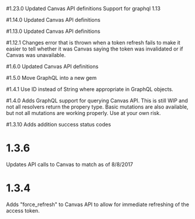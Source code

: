 #1.23.0
Updated Canvas API definitions
Support for graphql 1.13

#1.14.0
Updated Canvas API definitions

#1.13.0
Updated Canvas API definitions

#1.12.1
Changes error that is thrown when a token refresh fails to make it easier to tell whether it was Canvas saying
the token was invalidated or if Canvas was unavailable.

#1.6.0
Updated Canvas API definitions

#1.5.0
Move GraphQL into a new gem

#1.4.1
Use ID instead of String where appropriate in GraphQL objects.

#1.4.0
Adds GraphQL support for querying Canvas API. This is still WIP and not all resolvers return the propery type.
Basic mutations are also available, but not all mutations are working properly. Use at your own risk.

#1.3.10
Adds addition success status codes

# 1.3.6
Updates API calls to Canvas to match as of 8/8/2017

# 1.3.4
Adds "force_refresh" to Canvas API to allow for immediate refreshing of the access token.
